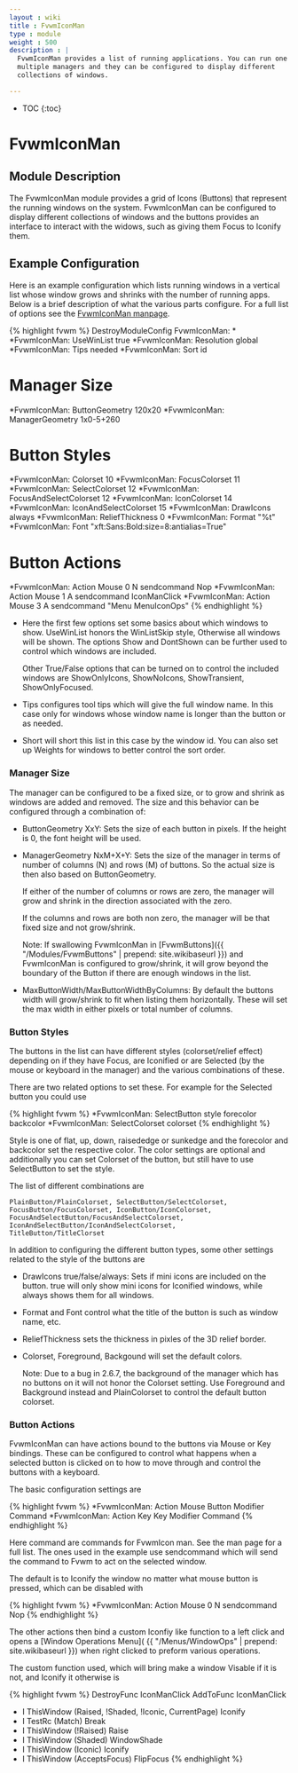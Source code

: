 ```yaml
---
layout : wiki
title : FvwmIconMan
type : module
weight : 500
description : |
  FvwmIconMan provides a list of running applications. You can run one or
  multiple managers and they can be configured to display different
  collections of windows.

---
```

* TOC
{:toc}

# FvwmIconMan

## Module Description

The FvwmIconMan module provides a grid of Icons (Buttons) that represent
the running windows on the system. FvwmIconMan can be configured to
display different collections of windows and the buttons provides an
interface to interact with the widows, such as giving them Focus
to Iconify them.

## Example Configuration

Here is an example configuration which lists running windows in a
vertical list whose window grows and shrinks with the number of running
apps. Below is a brief description of what the various parts configure.
For a full list of options see the [FvwmIconMan manpage](
http://fvwm.org/documentation/manpages/FvwmIconMan.html).

{% highlight fvwm %}
DestroyModuleConfig FvwmIconMan: *
*FvwmIconMan: UseWinList true
*FvwmIconMan: Resolution global
*FvwmIconMan: Tips needed
*FvwmIconMan: Sort id

# Manager Size
*FvwmIconMan: ButtonGeometry 120x20
*FvwmIconMan: ManagerGeometry 1x0-5+260

# Button Styles
*FvwmIconMan: Colorset 10
*FvwmIconMan: FocusColorset 11
*FvwmIconMan: SelectColorset 12
*FvwmIconMan: FocusAndSelectColorset 12
*FvwmIconMan: IconColorset 14
*FvwmIconMan: IconAndSelectColorset 15
*FvwmIconMan: DrawIcons always
*FvwmIconMan: ReliefThickness 0
*FvwmIconMan: Format "%t"
*FvwmIconMan: Font "xft:Sans:Bold:size=8:antialias=True"

# Button Actions
*FvwmIconMan: Action Mouse 0 N sendcommand Nop
*FvwmIconMan: Action Mouse 1 A sendcommand IconManClick
*FvwmIconMan: Action Mouse 3 A sendcommand "Menu MenuIconOps"
{% endhighlight %}

+ Here the first few options set some basics about which windows to show.
  UseWinList honors the WinListSkip style, Otherwise all windows will be
  shown. The options Show and DontShown can be further used to control
  which windows are included.

  Other True/False options that can be turned on to control the included
  windows are ShowOnlyIcons, ShowNoIcons, ShowTransient, ShowOnlyFocused.

+ Tips configures tool tips which will give the full window name. In this
  case only for windows whose window name is longer than the button or
  as needed.

+ Short will short this list in this case by the window id. You can also
  set up Weights for windows to better control the sort order.
  

### Manager Size

The manager can be configured to be a fixed size, or to grow and shrink
as windows are added and removed. The size and this behavior can be configured
through a combination of:

+ ButtonGeometry XxY: Sets the size of each button in pixels. If the height
  is 0, the font height will be used.

+ ManagerGeometry NxM+X+Y: Sets the size of the manager in terms of number
  of columns (N) and rows (M) of buttons. So the actual size is then also
  based on ButtonGeometry.

  If either of the number of columns or rows are zero, the manager will
  grow and shrink in the direction associated with the zero.

  If the columns and rows are both non zero, the manager will be that
  fixed size and not grow/shrink.

  Note: If swallowing FvwmIconMan in
  [FvwmButtons]({{ "/Modules/FvwmButtons" | prepend: site.wikibaseurl }})
  and FvwmIconMan is configured to grow/shrink, it will grow beyond
  the boundary of the Button if there are enough windows in the list.

+ MaxButtonWidth/MaxButtonWidthByColumns: By default the buttons width
  will grow/shrink to fit when listing them horizontally. These will
  set the max width in either pixels or total number of columns.

### Button Styles

The buttons in the list can have different styles (colorset/relief effect)
depending on if they have Focus, are Iconified or are Selected (by the
mouse or keyboard in the manager) and the various combinations of these.

There are two related options to set these. For example for the Selected
button you could use

{% highlight fvwm %}
*FvwmIconMan: SelectButton style forecolor backcolor
*FvwmIconMan: SelectColorset colorset
{% endhighlight %}

Style is one of flat, up, down, raisededge or sunkedge and the forecolor
and backcolor set the respective color. The color settings are optional
and additionally you can set Colorset of the button, but still have to
use SelectButton to set the style.

The list of different combinations are

    PlainButton/PlainColorset, SelectButton/SelectColorset,
    FocusButton/FocusColorset, IconButton/IconColorset,
    FocusAndSelectButton/FocusAndSelectColorset,
    IconAndSelectButton/IconAndSelectColorset,
    TitleButton/TitleClorset

In addition to configuring the different button types, some other settings
related to the style of the buttons are

+ DrawIcons true/false/always: Sets if mini icons are included on the button.
  true will only show mini icons for Iconified windows, while always shows
  them for all windows.

+ Format and Font control what the title of the button is such as window
  name, etc.

+ ReliefThickness sets the thickness in pixles of the 3D relief border.

+ Colorset, Foreground, Backgound will set the default colors.

  Note: Due to a bug in 2.6.7, the background of the manager which
  has no buttons on it will not honor the Colorset setting. Use
  Foreground and Background instead and PlainColorset to control
  the default button colorset.

### Button Actions

FvwmIconMan can have actions bound to the buttons via Mouse or Key
bindings. These can be configured to control what happens when a
selected button is clicked on to how to move through and control
the buttons with a keyboard.

The basic configuration settings are

{% highlight fvwm %}
*FvwmIconMan: Action Mouse Button Modifier Command
*FvwmIconMan: Action Key Key Modifier Command
{% endhighlight %}

Here command are commands for FvwmIcon man. See the man page for a full
list. The ones used in the example use sendcommand which will send
the command to Fvwm to act on the selected window.

The default is to Iconify the window no matter what mouse button is pressed,
which can be disabled with

{% highlight fvwm %}
*FvwmIconMan: Action Mouse 0 N sendcommand Nop
{% endhighlight %}

The other actions then bind a custom Iconfiy like function to a left click
and opens a [Window Operations Menu](
{{ "/Menus/WindowOps" | prepend: site.wikibaseurl }}) when right clicked to
preform various operations.

The custom function used, which will bring make a window Visable if it is not,
and Iconify it otherwise is

{% highlight fvwm %}
DestroyFunc IconManClick
AddToFunc   IconManClick
+ I ThisWindow (Raised, !Shaded, !Iconic, CurrentPage) Iconify
+ I TestRc (Match) Break
+ I ThisWindow (!Raised) Raise
+ I ThisWindow (Shaded) WindowShade
+ I ThisWindow (Iconic) Iconify
+ I ThisWindow (AcceptsFocus) FlipFocus
{% endhighlight %}

